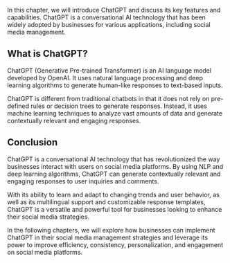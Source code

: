 

In this chapter, we will introduce ChatGPT and discuss its key features and capabilities. ChatGPT is a conversational AI technology that has been widely adopted by businesses for various applications, including social media management.

What is ChatGPT?
----------------

ChatGPT (Generative Pre-trained Transformer) is an AI language model developed by OpenAI. It uses natural language processing and deep learning algorithms to generate human-like responses to text-based inputs.

ChatGPT is different from traditional chatbots in that it does not rely on pre-defined rules or decision trees to generate responses. Instead, it uses machine learning techniques to analyze vast amounts of data and generate contextually relevant and engaging responses.

Conclusion
----------

ChatGPT is a conversational AI technology that has revolutionized the way businesses interact with users on social media platforms. By using NLP and deep learning algorithms, ChatGPT can generate contextually relevant and engaging responses to user inquiries and comments.

With its ability to learn and adapt to changing trends and user behavior, as well as its multilingual support and customizable response templates, ChatGPT is a versatile and powerful tool for businesses looking to enhance their social media strategies.

In the following chapters, we will explore how businesses can implement ChatGPT in their social media management strategies and leverage its power to improve efficiency, consistency, personalization, and engagement on social media platforms.
